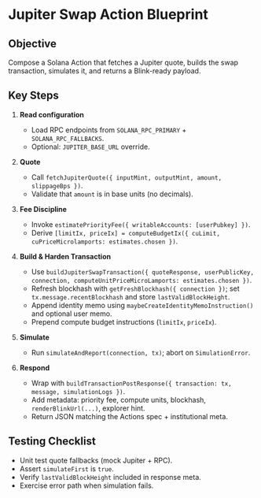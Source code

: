 # Jupiter Swap Action Blueprint

## Objective
Compose a Solana Action that fetches a Jupiter quote, builds the swap transaction, simulates it, and returns a Blink-ready payload.

## Key Steps
1. **Read configuration**
   - Load RPC endpoints from `SOLANA_RPC_PRIMARY` + `SOLANA_RPC_FALLBACKS`.
   - Optional: `JUPITER_BASE_URL` override.

2. **Quote**
   - Call `fetchJupiterQuote({ inputMint, outputMint, amount, slippageBps })`.
   - Validate that `amount` is in base units (no decimals).

3. **Fee Discipline**
   - Invoke `estimatePriorityFee({ writableAccounts: [userPubkey] })`.
   - Derive `[limitIx, priceIx] = computeBudgetIx({ cuLimit, cuPriceMicrolamports: estimates.chosen })`.

4. **Build & Harden Transaction**
   - Use `buildJupiterSwapTransaction({ quoteResponse, userPublicKey, connection, computeUnitPriceMicroLamports: estimates.chosen })`.
   - Refresh blockhash with `getFreshBlockhash({ connection })`; set `tx.message.recentBlockhash` and store `lastValidBlockHeight`.
   - Append identity memo using `maybeCreateIdentityMemoInstruction()` and optional user memo.
   - Prepend compute budget instructions (`limitIx`, `priceIx`).

5. **Simulate**
   - Run `simulateAndReport(connection, tx)`; abort on `SimulationError`.

6. **Respond**
   - Wrap with `buildTransactionPostResponse({ transaction: tx, message, simulationLogs })`.
   - Add metadata: priority fee, compute units, blockhash, `renderBlinkUrl(...)`, explorer hint.
   - Return JSON matching the Actions spec + institutional meta.

## Testing Checklist
- Unit test quote fallbacks (mock Jupiter + RPC).
- Assert `simulateFirst` is `true`.
- Verify `lastValidBlockHeight` included in response meta.
- Exercise error path when simulation fails.
